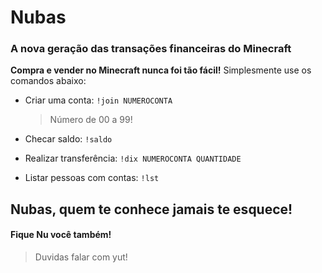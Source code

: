 # Nubas 
### A nova geração das transações financeiras do Minecraft

**Compra e vender no Minecraft nunca foi tão fácil!**
Simplesmente use os comandos abaixo:

- Criar uma conta: 
`!join NUMEROCONTA`
	>Número de 00 a 99!

- Checar saldo:
`!saldo`

- Realizar transferência:
`!dix NUMEROCONTA QUANTIDADE`

- Listar pessoas com contas:
`!lst`


##  Nubas, quem te conhece jamais te esquece!
#### Fique Nu você também!
>Duvidas falar com yut!
